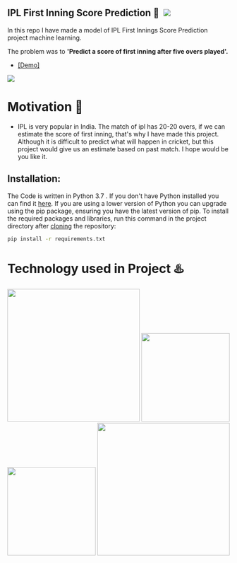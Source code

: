 ## IPL First Inning Score Prediction :notebook: &nbsp;[![](https://camo.githubusercontent.com/17fa56d1fbad7bb4082c9711a77b984b85e79446/68747470733a2f2f696d672e736869656c64732e696f2f62616467652f507974686f6e2d332e362d627269676874677265656e2e737667)](https://python.org)
In this repo I have made a model of IPL First Innings Score Prediction project machine learning. 

The problem was to **'Predict a score of first inning after five overs played'.**

 - [[Demo]](http://127.0.0.1:5000/)

[![](https://camo.githubusercontent.com/2fb0723ef80f8d87a51218680e209c66f213edf8/68747470733a2f2f666f7274686562616467652e636f6d2f696d616765732f6261646765732f6d6164652d776974682d707974686f6e2e737667)](https://python.org)

# Motivation :monocle_face:
 - IPL is very popular in India. The match of ipl has 20-20 overs, if we can estimate the score of first inning, that's why I have made this project. Although it is difficult to predict what will happen in cricket, but this project would give us an estimate based on past match. I hope would be you like it.

## Installation:
The Code is written in Python 3.7 . If you don't have Python installed you can find it [here](https://www.python.org/downloads/). If you are using a lower version of Python you can upgrade using the pip package, ensuring you have the latest version of pip. To install the required packages and libraries, run this command in the project directory after [cloning](https://www.howtogeek.com/451360/how-to-clone-a-github-repository/) the repository:
```bash
pip install -r requirements.txt
```
 

# Technology used in Project :hotsprings:
<img target="_blank" src="https://github.com/rohitpthak/technology/blob/master/pandas.png" width="300">    
<img target="_blank" src="https://github.com/rohitpthak/technology/blob/master/numpy.png" width="200">     
<img target="_blank" src="https://github.com/rohitpthak/technology/blob/master/sklearn.png" width="200"> 
<img target="_blank" src="https://github.com/rohitpthak/technology/blob/master/Flask.png" width="300">






